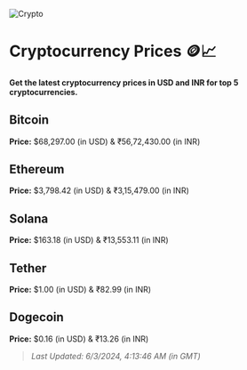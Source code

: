 
![Crypto](https://www.techguide.com.au/wp-content/uploads/2020/11/crypto3.jpeg)

# Cryptocurrency Prices 🪙📈

#### Get the latest cryptocurrency prices in USD and INR for top 5 cryptocurrencies.

## Bitcoin

**Price:** $68,297.00 (in USD) & ₹56,72,430.00 (in INR)

## Ethereum

**Price:** $3,798.42 (in USD) & ₹3,15,479.00 (in INR)

## Solana

**Price:** $163.18 (in USD) & ₹13,553.11 (in INR)

## Tether

**Price:** $1.00 (in USD) & ₹82.99 (in INR)

## Dogecoin

**Price:** $0.16 (in USD) & ₹13.26 (in INR)

> _Last Updated: 6/3/2024, 4:13:46 AM (in GMT)_
